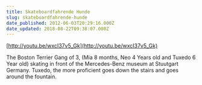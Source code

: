 ```yaml
---
title: Skateboardfahrende Hunde
slug: skateboardfahrende-hunde
date_published: 2012-06-03T20:29:16.000Z
date_updated: 2018-08-22T09:38:07.000Z
---
```


[http://youtu.be/wxcI37v5_Gk](http://youtu.be/wxcI37v5_Gk)

The Boston Terrier Gang of 3, (Mia 8 months, Neo 4 Years old and Tuxedo 6 Year old) skating in front of the Mercedes-Benz museum at Stuutgart Germany. Tuxedo, the more proficient goes down the stairs and goes around the fountain.
